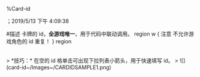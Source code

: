 
%Card-id

；2019/5/13 下午 4:09:38

#描述
卡牌的 id，**全游戏唯一**，用于代码中联动调用。
region w { 注意
不允许游戏角色的 id 重复！
} region

<br/>
> *技巧：* 在空的 id 格单击可出现下拉列表小箭头，用于快速填写 id。
> ![](card-id~/Images~/CARDIDSAMPLE1.png)